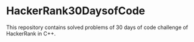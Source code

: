 # HackerRank30DaysofCode
This repository contains solved problems of 30 days of code challenge of HackerRank in C++.
